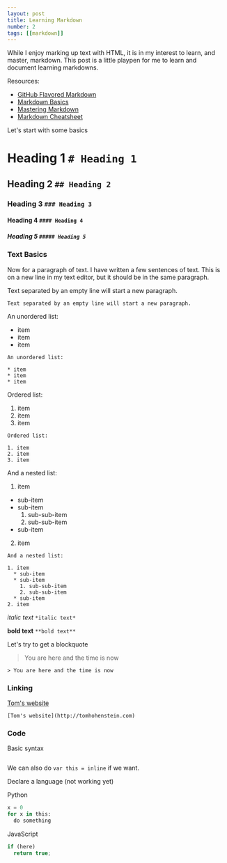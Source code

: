 ```yaml
---
layout: post
title: Learning Markdown 
number: 2 
tags: [[markdown]]
---
```


While I enjoy marking up text with HTML, it is in my interest to learn, and master, markdown. This post is a little playpen for me to learn and document learning markdowns. 

Resources: 

* [GitHub Flavored Markdown](https://help.github.com/articles/github-flavored-markdown/)
* [Markdown Basics](https://help.github.com/articles/markdown-basics/) 
* [Mastering Markdown](https://guides.github.com/features/mastering-markdown/)
* [Markdown Cheatsheet](https://github.com/adam-p/markdown-here/wiki/Markdown-Cheatsheet)


Let's start with some basics 

# Heading 1 ```# Heading 1```

## Heading 2 ```## Heading 2```

### Heading 3 ```### Heading 3```

#### Heading 4 ```#### Heading 4```

##### Heading 5 ```##### Heading 5```


### Text Basics

Now for a paragraph of text. I have written a few sentences of text. 
This is on a new line in my text editor, but it should be in the same paragraph. 

Text separated by an empty line will start a new paragraph. 

```
Text separated by an empty line will start a new paragraph.

```

An unordered list:

* item 
* item 
* item 

```
An unordered list:

* item 
* item 
* item 
```
Ordered list:
 
1. item 
2. item 
3. item 

```
Ordered list:
 
1. item 
2. item 
3. item 
```

And a nested list: 

1. item 
  * sub-item 
  * sub-item 
    1. sub-sub-item 
    2. sub-sub-item 
  * sub-item 
2. item 

```
And a nested list: 

1. item 
  * sub-item 
  * sub-item 
    1. sub-sub-item 
    2. sub-sub-item 
  * sub-item 
2. item 
```
*italic text* ```*italic text*```

**bold text** ```**bold text**```

Let's try to get a blockquote 

> You are here and the time is now

```
> You are here and the time is now
```

### Linking

[Tom's website](http://tomhohenstein.com)
```
[Tom's website](http://tomhohenstein.com)
```

### Code 

Basic syntax 

```	var tom = okay; 
```

We can also do `var this = inline` if we want. 

Declare a language (not working yet)

Python

```python
x = 0 
for x in this:
  do something 
```

JavaScript 

```javascript
if (here)
  return true; 
```